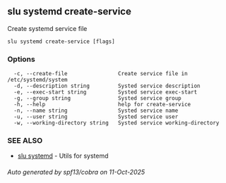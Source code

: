 ## slu systemd create-service

Create systemd service file

```
slu systemd create-service [flags]
```

### Options

```
  -c, --create-file                Create service file in /etc/systemd/system
  -d, --description string         Systed service description
  -e, --exec-start string          Systed service exec-start
  -g, --group string               Systed service group
  -h, --help                       help for create-service
  -n, --name string                Systed service name
  -u, --user string                Systed service user
  -w, --working-directory string   Systed service working-directory
```

### SEE ALSO

* [slu systemd](slu_systemd.md)	 - Utils for systemd

###### Auto generated by spf13/cobra on 11-Oct-2025
